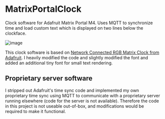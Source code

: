 # MatrixPortalClock
Clock software for Adafruit Matrix Portal M4.  Uses MQTT to synchronize time and load custom text which is displayed on two lines below the clockface.

![image](https://user-images.githubusercontent.com/5639911/177080414-0278940d-b21d-47f8-8c5d-bf52543f906b.png)

This clock software is based on [Network Connected RGB Matrix Clock from Adafruit](https://learn.adafruit.com/network-connected-metro-rgb-matrix-clock/overview).  I heavily modified the code and slightly modified the font and added an additional tiny font for small text rendering.

## Proprietary server software

I stripped out Adafruit's time sync code and implemented my own proprietary time sync using MQTT to communicate with a proprietary server running elsewhere (code for the server is not available).  Therefore the code in this project is not useable out-of-box, and modifications would be required to make it functional.

